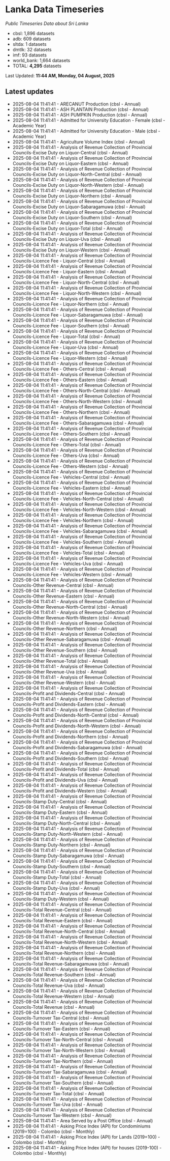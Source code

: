 # Lanka Data Timeseries
*Public Timeseries Data about Sri Lanka*

* cbsl: 1,896 datasets
* adb: 609 datasets
* sltda: 1 datasets
* dmtlk: 32 datasets
* imf: 93 datasets
* world_bank: 1,664 datasets
* TOTAL: **4,295** datasets

Last Updated: **11:44 AM, Monday, 04 August, 2025**

## Latest updates

* 2025-08-04 11:41:41 - ARECANUT Production (cbsl - Annual)
* 2025-08-04 11:41:41 - ASH PLANTAIN Production (cbsl - Annual)
* 2025-08-04 11:41:41 - ASH PUMPKIN Production (cbsl - Annual)
* 2025-08-04 11:41:41 - Admitted for University Education - Female (cbsl - Academic Year)
* 2025-08-04 11:41:41 - Admitted for University Education - Male (cbsl - Academic Year)
* 2025-08-04 11:41:41 - Agriculture Volume Index (cbsl - Annual)
* 2025-08-04 11:41:41 - Analysis of Revenue Collection of Provincial Councils-Excise Duty on Liquor-Central (cbsl - Annual)
* 2025-08-04 11:41:41 - Analysis of Revenue Collection of Provincial Councils-Excise Duty on Liquor-Eastern (cbsl - Annual)
* 2025-08-04 11:41:41 - Analysis of Revenue Collection of Provincial Councils-Excise Duty on Liquor-North-Central (cbsl - Annual)
* 2025-08-04 11:41:41 - Analysis of Revenue Collection of Provincial Councils-Excise Duty on Liquor-North-Western (cbsl - Annual)
* 2025-08-04 11:41:41 - Analysis of Revenue Collection of Provincial Councils-Excise Duty on Liquor-Northern (cbsl - Annual)
* 2025-08-04 11:41:41 - Analysis of Revenue Collection of Provincial Councils-Excise Duty on Liquor-Sabaragamuwa (cbsl - Annual)
* 2025-08-04 11:41:41 - Analysis of Revenue Collection of Provincial Councils-Excise Duty on Liquor-Southern (cbsl - Annual)
* 2025-08-04 11:41:41 - Analysis of Revenue Collection of Provincial Councils-Excise Duty on Liquor-Total (cbsl - Annual)
* 2025-08-04 11:41:41 - Analysis of Revenue Collection of Provincial Councils-Excise Duty on Liquor-Uva (cbsl - Annual)
* 2025-08-04 11:41:41 - Analysis of Revenue Collection of Provincial Councils-Excise Duty on Liquor-Western (cbsl - Annual)
* 2025-08-04 11:41:41 - Analysis of Revenue Collection of Provincial Councils-Licence Fee - Liquor-Central (cbsl - Annual)
* 2025-08-04 11:41:41 - Analysis of Revenue Collection of Provincial Councils-Licence Fee - Liquor-Eastern (cbsl - Annual)
* 2025-08-04 11:41:41 - Analysis of Revenue Collection of Provincial Councils-Licence Fee - Liquor-North-Central (cbsl - Annual)
* 2025-08-04 11:41:41 - Analysis of Revenue Collection of Provincial Councils-Licence Fee - Liquor-North-Western (cbsl - Annual)
* 2025-08-04 11:41:41 - Analysis of Revenue Collection of Provincial Councils-Licence Fee - Liquor-Northern (cbsl - Annual)
* 2025-08-04 11:41:41 - Analysis of Revenue Collection of Provincial Councils-Licence Fee - Liquor-Sabaragamuwa (cbsl - Annual)
* 2025-08-04 11:41:41 - Analysis of Revenue Collection of Provincial Councils-Licence Fee - Liquor-Southern (cbsl - Annual)
* 2025-08-04 11:41:41 - Analysis of Revenue Collection of Provincial Councils-Licence Fee - Liquor-Total (cbsl - Annual)
* 2025-08-04 11:41:41 - Analysis of Revenue Collection of Provincial Councils-Licence Fee - Liquor-Uva (cbsl - Annual)
* 2025-08-04 11:41:41 - Analysis of Revenue Collection of Provincial Councils-Licence Fee - Liquor-Western (cbsl - Annual)
* 2025-08-04 11:41:41 - Analysis of Revenue Collection of Provincial Councils-Licence Fee - Others-Central (cbsl - Annual)
* 2025-08-04 11:41:41 - Analysis of Revenue Collection of Provincial Councils-Licence Fee - Others-Eastern (cbsl - Annual)
* 2025-08-04 11:41:41 - Analysis of Revenue Collection of Provincial Councils-Licence Fee - Others-North-Central (cbsl - Annual)
* 2025-08-04 11:41:41 - Analysis of Revenue Collection of Provincial Councils-Licence Fee - Others-North-Western (cbsl - Annual)
* 2025-08-04 11:41:41 - Analysis of Revenue Collection of Provincial Councils-Licence Fee - Others-Northern (cbsl - Annual)
* 2025-08-04 11:41:41 - Analysis of Revenue Collection of Provincial Councils-Licence Fee - Others-Sabaragamuwa (cbsl - Annual)
* 2025-08-04 11:41:41 - Analysis of Revenue Collection of Provincial Councils-Licence Fee - Others-Southern (cbsl - Annual)
* 2025-08-04 11:41:41 - Analysis of Revenue Collection of Provincial Councils-Licence Fee - Others-Total (cbsl - Annual)
* 2025-08-04 11:41:41 - Analysis of Revenue Collection of Provincial Councils-Licence Fee - Others-Uva (cbsl - Annual)
* 2025-08-04 11:41:41 - Analysis of Revenue Collection of Provincial Councils-Licence Fee - Others-Western (cbsl - Annual)
* 2025-08-04 11:41:41 - Analysis of Revenue Collection of Provincial Councils-Licence Fee - Vehicles-Central (cbsl - Annual)
* 2025-08-04 11:41:41 - Analysis of Revenue Collection of Provincial Councils-Licence Fee - Vehicles-Eastern (cbsl - Annual)
* 2025-08-04 11:41:41 - Analysis of Revenue Collection of Provincial Councils-Licence Fee - Vehicles-North-Central (cbsl - Annual)
* 2025-08-04 11:41:41 - Analysis of Revenue Collection of Provincial Councils-Licence Fee - Vehicles-North-Western (cbsl - Annual)
* 2025-08-04 11:41:41 - Analysis of Revenue Collection of Provincial Councils-Licence Fee - Vehicles-Northern (cbsl - Annual)
* 2025-08-04 11:41:41 - Analysis of Revenue Collection of Provincial Councils-Licence Fee - Vehicles-Sabaragamuwa (cbsl - Annual)
* 2025-08-04 11:41:41 - Analysis of Revenue Collection of Provincial Councils-Licence Fee - Vehicles-Southern (cbsl - Annual)
* 2025-08-04 11:41:41 - Analysis of Revenue Collection of Provincial Councils-Licence Fee - Vehicles-Total (cbsl - Annual)
* 2025-08-04 11:41:41 - Analysis of Revenue Collection of Provincial Councils-Licence Fee - Vehicles-Uva (cbsl - Annual)
* 2025-08-04 11:41:41 - Analysis of Revenue Collection of Provincial Councils-Licence Fee - Vehicles-Western (cbsl - Annual)
* 2025-08-04 11:41:41 - Analysis of Revenue Collection of Provincial Councils-Other Revenue-Central (cbsl - Annual)
* 2025-08-04 11:41:41 - Analysis of Revenue Collection of Provincial Councils-Other Revenue-Eastern (cbsl - Annual)
* 2025-08-04 11:41:41 - Analysis of Revenue Collection of Provincial Councils-Other Revenue-North-Central (cbsl - Annual)
* 2025-08-04 11:41:41 - Analysis of Revenue Collection of Provincial Councils-Other Revenue-North-Western (cbsl - Annual)
* 2025-08-04 11:41:41 - Analysis of Revenue Collection of Provincial Councils-Other Revenue-Northern (cbsl - Annual)
* 2025-08-04 11:41:41 - Analysis of Revenue Collection of Provincial Councils-Other Revenue-Sabaragamuwa (cbsl - Annual)
* 2025-08-04 11:41:41 - Analysis of Revenue Collection of Provincial Councils-Other Revenue-Southern (cbsl - Annual)
* 2025-08-04 11:41:41 - Analysis of Revenue Collection of Provincial Councils-Other Revenue-Total (cbsl - Annual)
* 2025-08-04 11:41:41 - Analysis of Revenue Collection of Provincial Councils-Other Revenue-Uva (cbsl - Annual)
* 2025-08-04 11:41:41 - Analysis of Revenue Collection of Provincial Councils-Other Revenue-Western (cbsl - Annual)
* 2025-08-04 11:41:41 - Analysis of Revenue Collection of Provincial Councils-Profit and Dividends-Central (cbsl - Annual)
* 2025-08-04 11:41:41 - Analysis of Revenue Collection of Provincial Councils-Profit and Dividends-Eastern (cbsl - Annual)
* 2025-08-04 11:41:41 - Analysis of Revenue Collection of Provincial Councils-Profit and Dividends-North-Central (cbsl - Annual)
* 2025-08-04 11:41:41 - Analysis of Revenue Collection of Provincial Councils-Profit and Dividends-North-Western (cbsl - Annual)
* 2025-08-04 11:41:41 - Analysis of Revenue Collection of Provincial Councils-Profit and Dividends-Northern (cbsl - Annual)
* 2025-08-04 11:41:41 - Analysis of Revenue Collection of Provincial Councils-Profit and Dividends-Sabaragamuwa (cbsl - Annual)
* 2025-08-04 11:41:41 - Analysis of Revenue Collection of Provincial Councils-Profit and Dividends-Southern (cbsl - Annual)
* 2025-08-04 11:41:41 - Analysis of Revenue Collection of Provincial Councils-Profit and Dividends-Total (cbsl - Annual)
* 2025-08-04 11:41:41 - Analysis of Revenue Collection of Provincial Councils-Profit and Dividends-Uva (cbsl - Annual)
* 2025-08-04 11:41:41 - Analysis of Revenue Collection of Provincial Councils-Profit and Dividends-Western (cbsl - Annual)
* 2025-08-04 11:41:41 - Analysis of Revenue Collection of Provincial Councils-Stamp Duty-Central (cbsl - Annual)
* 2025-08-04 11:41:41 - Analysis of Revenue Collection of Provincial Councils-Stamp Duty-Eastern (cbsl - Annual)
* 2025-08-04 11:41:41 - Analysis of Revenue Collection of Provincial Councils-Stamp Duty-North-Central (cbsl - Annual)
* 2025-08-04 11:41:41 - Analysis of Revenue Collection of Provincial Councils-Stamp Duty-North-Western (cbsl - Annual)
* 2025-08-04 11:41:41 - Analysis of Revenue Collection of Provincial Councils-Stamp Duty-Northern (cbsl - Annual)
* 2025-08-04 11:41:41 - Analysis of Revenue Collection of Provincial Councils-Stamp Duty-Sabaragamuwa (cbsl - Annual)
* 2025-08-04 11:41:41 - Analysis of Revenue Collection of Provincial Councils-Stamp Duty-Southern (cbsl - Annual)
* 2025-08-04 11:41:41 - Analysis of Revenue Collection of Provincial Councils-Stamp Duty-Total (cbsl - Annual)
* 2025-08-04 11:41:41 - Analysis of Revenue Collection of Provincial Councils-Stamp Duty-Uva (cbsl - Annual)
* 2025-08-04 11:41:41 - Analysis of Revenue Collection of Provincial Councils-Stamp Duty-Western (cbsl - Annual)
* 2025-08-04 11:41:41 - Analysis of Revenue Collection of Provincial Councils-Total Revenue-Central (cbsl - Annual)
* 2025-08-04 11:41:41 - Analysis of Revenue Collection of Provincial Councils-Total Revenue-Eastern (cbsl - Annual)
* 2025-08-04 11:41:41 - Analysis of Revenue Collection of Provincial Councils-Total Revenue-North-Central (cbsl - Annual)
* 2025-08-04 11:41:41 - Analysis of Revenue Collection of Provincial Councils-Total Revenue-North-Western (cbsl - Annual)
* 2025-08-04 11:41:41 - Analysis of Revenue Collection of Provincial Councils-Total Revenue-Northern (cbsl - Annual)
* 2025-08-04 11:41:41 - Analysis of Revenue Collection of Provincial Councils-Total Revenue-Sabaragamuwa (cbsl - Annual)
* 2025-08-04 11:41:41 - Analysis of Revenue Collection of Provincial Councils-Total Revenue-Southern (cbsl - Annual)
* 2025-08-04 11:41:41 - Analysis of Revenue Collection of Provincial Councils-Total Revenue-Uva (cbsl - Annual)
* 2025-08-04 11:41:41 - Analysis of Revenue Collection of Provincial Councils-Total Revenue-Western (cbsl - Annual)
* 2025-08-04 11:41:41 - Analysis of Revenue Collection of Provincial Councils-Total Revenue (cbsl - Annual)
* 2025-08-04 11:41:41 - Analysis of Revenue Collection of Provincial Councils-Turnover Tax-Central (cbsl - Annual)
* 2025-08-04 11:41:41 - Analysis of Revenue Collection of Provincial Councils-Turnover Tax-Eastern (cbsl - Annual)
* 2025-08-04 11:41:41 - Analysis of Revenue Collection of Provincial Councils-Turnover Tax-North-Central (cbsl - Annual)
* 2025-08-04 11:41:41 - Analysis of Revenue Collection of Provincial Councils-Turnover Tax-North-Western (cbsl - Annual)
* 2025-08-04 11:41:41 - Analysis of Revenue Collection of Provincial Councils-Turnover Tax-Northern (cbsl - Annual)
* 2025-08-04 11:41:41 - Analysis of Revenue Collection of Provincial Councils-Turnover Tax-Sabaragamuwa (cbsl - Annual)
* 2025-08-04 11:41:41 - Analysis of Revenue Collection of Provincial Councils-Turnover Tax-Southern (cbsl - Annual)
* 2025-08-04 11:41:41 - Analysis of Revenue Collection of Provincial Councils-Turnover Tax-Total (cbsl - Annual)
* 2025-08-04 11:41:41 - Analysis of Revenue Collection of Provincial Councils-Turnover Tax-Uva (cbsl - Annual)
* 2025-08-04 11:41:41 - Analysis of Revenue Collection of Provincial Councils-Turnover Tax-Western (cbsl - Annual)
* 2025-08-04 11:41:41 - Area Served by a Post Office (cbsl - Annual)
* 2025-08-04 11:41:41 - Asking Price Index (API) for Condominiums (2019=100) - Colombo (cbsl - Monthly)
* 2025-08-04 11:41:41 - Asking Price Index (API) for Lands (2019=100) - Colombo (cbsl - Monthly)
* 2025-08-04 11:41:41 - Asking Price Index (API) for houses (2019-100) - Colombo (cbsl - Monthly)